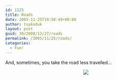 ```yaml
---
id: 1125
title: Roads
date: 2005-11-25T19:50:49+00:00
author: tsykoduk
layout: post
guid: 30/2008/12/27/roads
permalink: /2005/11/25/roads/
categories:
  - Fun!
---
```

<p>And, sometimes, you take the road less travelled...</p>


<center><img src="http://static.flickr.com/30/66984565_058df39514.jpg?v=0" /></center>